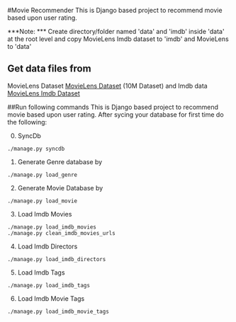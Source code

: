 #Movie Recommender
This is Django based project to recommend movie based upon user rating.

***Note: *** Create directory/folder named 'data' and 'imdb' inside 'data' at the root level and copy MovieLens Imdb dataset to 'imdb' and MovieLens to 'data'

## Get data files from
MovieLens Dataset [MovieLens Dataset](http://files.grouplens.org/datasets/movielens/ml-10m.zip) (10M Dataset) and Imdb data [MovieLens Imdb Dataset](http://files.grouplens.org/datasets/hetrec2011/hetrec2011-movielens-2k-v2.zip)

##Run following commands
This is Django based project to recommend movie based upon user rating. After sycing your database for first time do the following:

0. SyncDb
```
./manage.py syncdb
```

1. Generate Genre database by
```
./manage.py load_genre
```

2. Generate Movie Database by
```
./manage.py load_movie
```

3. Load Imdb Movies
```
./manage.py load_imdb_movies
./manage.py clean_imdb_movies_urls
```

4. Load Imdb Directors
```
./manage.py load_imdb_directors
```
5. Load Imdb Tags
```
./manage.py load_imdb_tags
```
6. Load Imdb Movie Tags
```
./manage.py load_imdb_movie_tags
```
